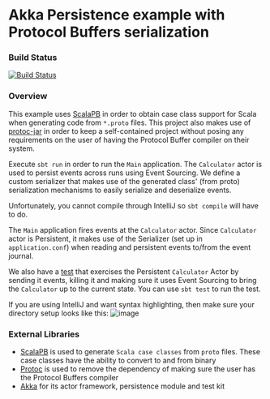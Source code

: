# Akka Persistence example with Protocol Buffers serialization

### Build Status
[![Build Status](https://travis-ci.org/referentiallytransparent/Akka-Persistence-example-with-Protocol-Buffers-serialization.svg?branch=master)](https://travis-ci.org/referentiallytransparent/Akka-Persistence-example-with-Protocol-Buffers-serialization)

### Overview 
This example uses [ScalaPB](https://trueaccord.github.io/ScalaPB/) in order to obtain case class support for Scala when
generating code from `*.proto` files. This project also makes use of [protoc-jar](https://github.com/os72/protoc-jar) in
order to keep a self-contained project without posing any requirements on the user of having the Protocol Buffer
compiler on their system.

Execute `sbt run` in order to run the `Main` application. The `Calculator` actor is used to persist events across runs
using Event Sourcing. We define a custom serializer that makes use of the generated class' (from proto)
serialization mechanisms to easily serialize and deserialize events.

Unfortunately, you cannot compile through IntelliJ so `sbt compile` will have to do.

The `Main` application fires events at the `Calculator` actor. Since `Calculator` actor is Persistent, it makes use of
the Serializer (set up in `application.conf`) when reading and persistent events to/from the event journal.

We also have a [test](https://github.com/referentiallytransparent/Akka-Persistence-example-with-Protocol-Buffers-serialization/blob/master/src/test/scala/com/experiments/calculator/PersistentCalculatorSpec.scala) that exercises the Persistent `Calculator` Actor by sending it events, killing it and making sure it uses Event Sourcing to bring the `Calculator` up to the current state. You can use `sbt test` to run the test.
 
 If you are using IntelliJ and want syntax highlighting, then make sure your directory setup looks like this:
 ![image](https://cloud.githubusercontent.com/assets/14280155/14578746/e1a8e258-035e-11e6-86af-5a74669930d5.png)

### External Libraries ###
- [ScalaPB](https://trueaccord.github.io/ScalaPB/) is used to generate `Scala case classes` from `proto` files. These case classes have the ability to convert to and from binary
- [Protoc](https://github.com/os72/protoc-jar) is used to remove the dependency of making sure the user has the Protocol Buffers compiler
- [Akka](http://akka.io/) for its actor framework, persistence module and test kit
